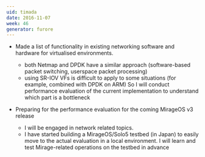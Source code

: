 ```yaml
---
uid: timada
date: 2016-11-07
week: 46
generator: furore
---
```


- Made a list of functionality in existing networking software and hardware for virtualised environments.
  - both Netmap and DPDK have a similar approach (software-based packet switching, userspace packet processing)  
  - using SR-IOV VFs is difficult to apply to some situations (for example, combined with DPDK on ARM)
  So I will conduct performance evaluation of the current implementation to understand which part is a bottleneck

- Preparing for the performance evaluation for the coming MirageOS v3 release
  - I will be engaged in network related topics.
  - I have started building a MirageOS/Solo5 testbed (in Japan) to easily move to the actual evaluation in a local environment. I will learn and test Mirage-related operations on the testbed in advance

